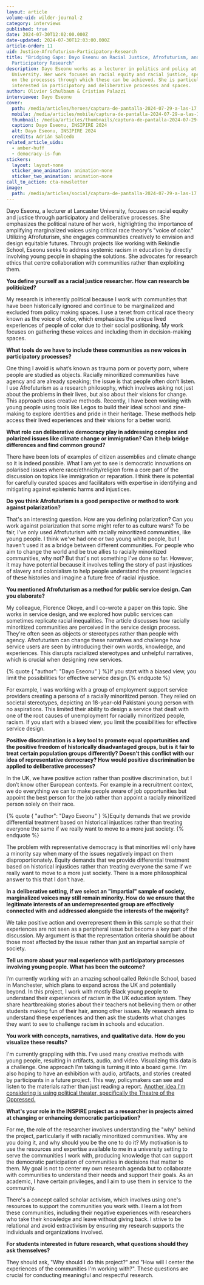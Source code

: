 ```yaml
---
layout: article
volume-uid: wilder-journal-2
category: interviews
published: true
date: 2024-07-30T12:02:00.000Z
date-updated: 2024-07-30T12:03:00.000Z
article-order: 11
uid: Justice-Afrofuturism-Participatory-Research
title: "Bridging Gaps: Dayo Eseonu on Racial Justice, Afrofuturism, and
  Participatory Research"
description: Dayo Eseonu works as a lecturer in politics and policy at Lancaster
  University. Her work focuses on racial equity and racial justice, specifically
  on the processes through which these can be achieved. She is particularly
  interested in participatory and deliberative processes and spaces.
author: Olivier Schulbaum & Cristian Palazzi
interviewee: Dayo Eseonu
cover:
  path: /media/articles/heroes/captura-de-pantalla-2024-07-29-a-las-17.14.44.png
  mobile: /media/articles/mobile/captura-de-pantalla-2024-07-29-a-las-17.14.44.png
  thumbnail: /media/articles/thumbnails/captura-de-pantalla-2024-07-29-a-las-17.14.44.png
  caption: Dayo Eseonu, INSIPIRE 2024
  alt: Dayo Eseonu, INSIPIRE 2024
  credits: Adrián Salcedo
related_article_uids:
  - amber-huff
  - democracy-is-fun
stickers:
  layout: layout-none
  sticker_one_animation: animation-none
  sticker_two_animation: animation-none
call_to_action: cta-newsletter
image:
  path: /media/articles/social/captura-de-pantalla-2024-07-29-a-las-17.14.44.png
---
```

Dayo Eseonu, a lecturer at Lancaster University, focuses on racial equity and justice through participatory and deliberative processes. She emphasizes the political nature of her work, highlighting the importance of amplifying marginalized voices using critical race theory's "voice of color." Utilizing Afrofuturism, she engages communities creatively to envision and design equitable futures. Through projects like working with Rekindle School, Eseonu seeks to address systemic racism in education by directly involving young people in shaping the solutions. She advocates for research ethics that centre collaboration with communities rather than exploiting them.

**You define yourself as a racial justice researcher. How can research be politicized?**

My research is inherently political because I work with communities that have been historically ignored and continue to be marginalized and excluded from policy making spaces. I use a tenet from critical race theory known as the voice of color, which emphasizes the unique lived experiences of people of color due to their social positioning. My work focuses on gathering these voices and including them in decision-making spaces.

**What tools do we have to include these communities as new voices in participatory processes?**

One thing I avoid is what’s known as trauma porn or poverty porn, where people are studied as objects. Racially minoritized communities have agency and are already speaking; the issue is that people often don’t listen. I use Afrofuturism as a research philosophy, which involves asking not just about the problems in their lives, but also about their visions for change. This approach uses creative methods. Recently, I have been working with young people using tools like Legos to build their ideal school and zine-making to explore identities and pride in their heritage. These methods help access their lived experiences and their visions for a better world.

**What role can deliberative democracy play in addressing complex and polarized issues like climate change or immigration? Can it help bridge differences and find common ground?**

There have been lots of examples of citizen assemblies and climate change so it is indeed possible. What I am yet to see is democratic innovations on polarised issues where race/ethnicity/religion form a core part of the discussion on topics like immigration or reparation. I think there is potential for carefully curated spaces and facilitators with expertise in identifying and mitigating against epistemic harms and injustices.

**Do you think Afrofuturism is a good perspective or method to work against polarization?**

That's an interesting question. How are you defining polarization? Can you work against polarization that some might refer to as culture wars? To be fair, I've only used Afrofuturism with racially minoritized communities, like young people. I think we've had one or two young white people, but I haven't used it as a bridge between different communities. For people who aim to change the world and be true allies to racially minoritized communities, why not? But that's not something I've done so far. However, it may have potential because it involves telling the story of past injustices of slavery and colonialism to help people understand the present legacies of these histories and imagine a future free of racial injustice.

**You mentioned Afrofuturism as a method for public service design. Can you elaborate?**

My colleague, Florence Okoye, and I co-wrote a paper on this topic. She works in service design, and we explored how public services can sometimes replicate racial inequalities. The article discusses how racially minoritized communities are perceived in the service design process. They're often seen as objects or stereotypes rather than people with agency. Afrofuturism can change these narratives and challenge how service users are seen by introducing their own words, knowledge, and experiences. This disrupts racialized stereotypes and unhelpful narratives, which is crucial when designing new services.

{% quote { "author": "Dayo Eseonu" } %}If you start with a biased view, you limit the possibilities for effective service design.{% endquote %}

For example, I was working with a group of employment support service providers creating a persona of a racially minoritized person. They relied on societal stereotypes, depicting an 18-year-old Pakistani young person with no aspirations. This limited their ability to design a service that dealt with one of the root causes of unemployment for racially minoritized people, racism. If you start with a biased view, you limit the possibilities for effective service design.

**Positive discrimination is a key tool to promote equal opportunities and the positive freedom of historically disadvantaged groups, but is it fair to treat certain population groups differently? Doesn’t this conflict with our idea of representative democracy? How would positive discrimination be applied to deliberative processes?**

In the UK, we have positive action rather than positive discrimination, but I don’t know other European contexts. For example in a recruitment context, we do everything we can to make people aware of job opportunities but appoint the best person for the job rather than appoint a racially minoritized person solely on their race. 

{% quote { "author": "Dayo Eseonu" } %}Equity demands that we provide differential treatment based on historical injustices rather than treating everyone the same if we really want to move to a more just society. {% endquote %}

The problem with representative democracy is that minorities will only have a minority say when many of the issues negatively impact on them disproportionately. Equity demands that we provide differential treatment based on historical injustices rather than treating everyone the same if we really want to move to a more just society. There is a more philosophical answer to this that I don’t have.

**In a deliberative setting, if we select an "impartial" sample of society, marginalized voices may still remain minority. How do we ensure that the legitimate interests of an underrepresented group are effectively connected with and addressed alongside the interests of the majority?**

We take positive action and overrepresent them in this sample so that their experiences are not seen as a peripheral issue but become a key part of the discussion. My argument is that the representation criteria should be about those most affected by the issue rather than just an impartial sample of society.

**Tell us more about your real experience with participatory processes involving young people. What has been the outcome?**

I’m currently working with an amazing school called Rekindle School, based in Manchester, which plans to expand across the UK and potentially beyond. In this project, I work with mostly Black young people to understand their experiences of racism in the UK education system. They share heartbreaking stories about their teachers not believing them or other students making fun of their hair, among other issues. My research aims to understand these experiences and then ask the students what changes they want to see to challenge racism in schools and education. 

**You work with concepts, narratives, and qualitative data. How do you visualize these results?**

I'm currently grappling with this. I've used many creative methods with young people, resulting in artifacts, audio, and video. Visualizing this data is a challenge. One approach I'm taking is turning it into a board game. I'm also hoping to have an exhibition with audio, artifacts, and stories created by participants in a future project. This way, policymakers can see and listen to the materials rather than just reading a report. [Another idea I'm considering is using political theater, specifically the Theatre of the Oppressed.](https://journal.platoniq.net/en/wilder-journal-2/interviews/katy-rubin/)

**What's your role in the INSPIRE project as a researcher in projects aimed at changing or enhancing democratic participation?**

For me, the role of the researcher involves understanding the "why" behind the project, particularly if with racially minoritized communities. Why are you doing it, and why should you be the one to do it? My motivation is to use the resources and expertise available to me in a university setting to serve the communities I work with, producing knowledge that can support the democratic participation of communities in decisions that matter to them. My goal is not to center my own research agenda but to collaborate with communities to understand their needs and support their goals. As an academic, I have certain privileges, and I aim to use them in service to the community.

There's a concept called scholar activism, which involves using one's resources to support the communities you work with. I learn a lot from these communities, including their negative experiences with researchers who take their knowledge and leave without giving back. I strive to be relational and avoid extractivism by ensuring my research supports the individuals and organizations involved.

**For students interested in future research, what questions should they ask themselves?**

They should ask, "Why should I do this project?" and "How will I center the experiences of the communities I'm working with?". These questions are crucial for conducting meaningful and respectful research.
